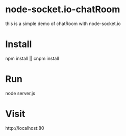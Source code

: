 # node-socket.io-chatRoom
this is a simple demo of chatRoom with node-socket.io

# Install
npm install || cnpm install

# Run
node server.js

# Visit
http://localhost:80
